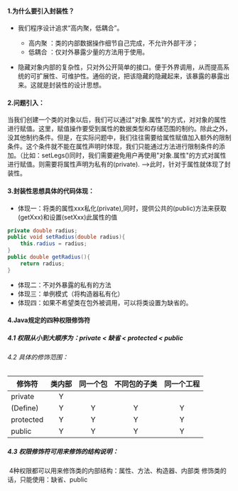 

#### 1.为什么要引入封装性？

- 我们程序设计追求“高内聚，低耦合”。
  - 高内聚 ：类的内部数据操作细节自己完成，不允许外部干涉；
  - 低耦合 ：仅对外暴露少量的方法用于使用。

- 隐藏对象内部的复杂性，只对外公开简单的接口。便于外界调用，从而提高系统的可扩展性、可维护性。通俗的说，把该隐藏的隐藏起来，该暴露的暴露出来。这就是封装性的设计思想。

#### 2.问题引入： 

当我们创建一个类的对象以后，我们可以通过"对象.属性"的方式，对对象的属性进行赋值。这里，赋值操作要受到属性的数据类型和存储范围的制约。除此之外，没其他制约条件。但是，在实际问题中，我们往往需要给属性赋值加入额外的限制条件。这个条件就不能在属性声明时体现，我们只能通过方法进行限制条件的添加。（比如：setLegs()同时，我们需要避免用户再使用"对象.属性"的方式对属性进行赋值。则需要将属性声明为私有的(private).
  -->此时，针对于属性就体现了封装性。



#### 3.封装性思想具体的代码体现：

- 体现一：将类的属性xxx私化(private),同时，提供公共的(public)方法来获取(getXxx)和设置(setXxx)此属性的值

```java
private double radius;
public void setRadius(double radius){
	this.radius = radius;
}
public double getRadius(){
	return radius;
}
```

- 体现二：不对外暴露的私有的方法
- 体现三：单例模式（将构造器私有化）
- 体现四：如果不希望类在包外被调用，可以将类设置为缺省的。



#### 4.Java规定的四种权限修饰符

##### 	4.1 权限从小到大顺序为：private <  缺省 < protected < public

###### 	4.2 具体的修饰范围：

| 修饰符    | 类内部 | 同一个包 | 不同包的子类 | 同一个工程 |
| --------- | :----: | :------: | :----------: | :--------: |
| private   |   Y    |          |              |            |
| (Define)  |   Y    |    Y     |      Y       |     Y      |
| protected |   Y    |    Y     |      Y       |     Y      |
| public    |   Y    |    Y     |      Y       |     Y      |



##### 	4.3 权限修饰符可用来修饰的结构说明：

​			4种权限都可以用来修饰类的内部结构：属性、方法、构造器、内部类
修饰类的话，只能使用：缺省、public